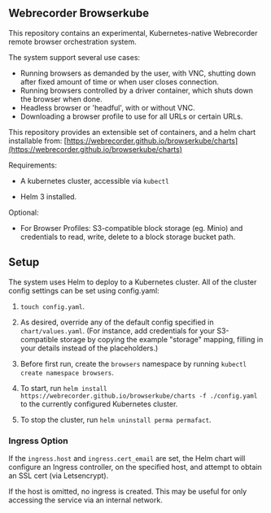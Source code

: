 ## Webrecorder Browserkube

This repository contains an experimental, Kubernetes-native Webrecorder remote browser orchestration system.

The system support several use cases:
- Running browsers as demanded by the user, with VNC, shutting down after fixed amount of time or when user closes connection.
- Running browsers controlled by a driver container, which shuts down the browser when done.
- Headless browser or 'headful', with or without VNC.
- Downloading a browser profile to use for all URLs or certain URLs.

This repository provides an extensible set of containers, and a helm chart installable from: [https://webrecorder.github.io/browserkube/charts](https://webrecorder.github.io/browserkube/charts)

Requirements:
- A kubernetes cluster, accessible via `kubectl`

- Helm 3 installed.


Optional:
- For Browser Profiles: S3-compatible block storage (eg. Minio) and credentials to read, write, delete to a block storage bucket path.


## Setup

The system uses Helm to deploy to a Kubernetes cluster. All of the cluster config settings can be set using config.yaml:

1. `touch config.yaml`.

2. As desired, override any of the default config specified in `chart/values.yaml`. (For instance, add credentials for your S3-compatible storage by copying the example "storage" mapping, filling in your details instead of the placeholders.)

3. Before first run, create the `browsers` namespace by running `kubectl create namespace browsers`.

3. To start, run `helm install https://webrecorder.github.io/browserkube/charts -f ./config.yaml` to the currently configured Kubernetes cluster.

4. To stop the cluster, run `helm uninstall perma permafact`.


### Ingress Option

If the `ingress.host` and `ingress.cert_email` are set, the Helm chart will configure an Ingress controller,
on the specified host, and attempt to obtain an SSL cert (via Letsencrypt).

If the host is omitted, no ingress is created. This may be useful for only accessing the service via an internal network.


